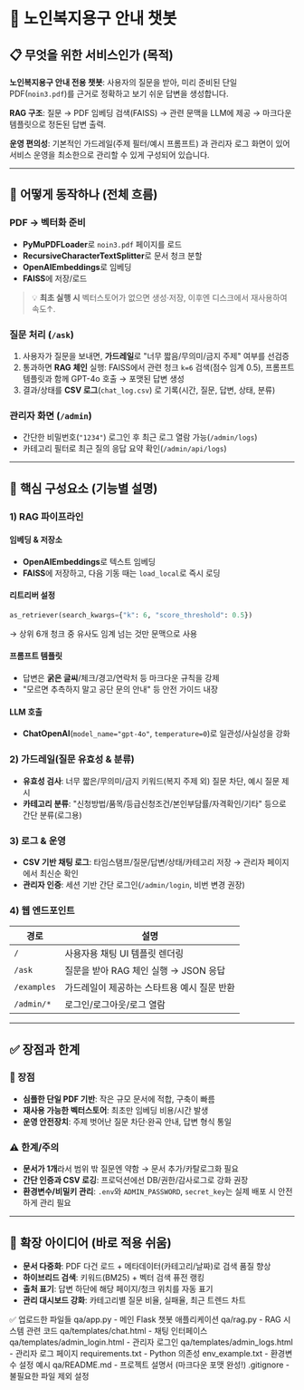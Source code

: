 # 🏥 노인복지용구 안내 챗봇

## 📋 **무엇을 위한 서비스인가 (목적)**

**노인복지용구 안내 전용 챗봇**: 사용자의 질문을 받아, 미리 준비된 단일 PDF(`noin3.pdf`)를 근거로 정확하고 보기 쉬운 답변을 생성합니다.

**RAG 구조**: 질문 → PDF 임베딩 검색(FAISS) → 관련 문맥을 LLM에 제공 → 마크다운 템플릿으로 정돈된 답변 출력.

**운영 편의성**: 기본적인 가드레일(주제 필터/예시 프롬프트) 과 관리자 로그 화면이 있어 서비스 운영을 최소한으로 관리할 수 있게 구성되어 있습니다.

---

## 🔄 **어떻게 동작하나 (전체 흐름)**

### **PDF → 벡터화 준비**

- **PyMuPDFLoader**로 `noin3.pdf` 페이지를 로드
- **RecursiveCharacterTextSplitter**로 문서 청크 분할
- **OpenAIEmbeddings**로 임베딩
- **FAISS**에 저장/로드

> 💡 **최초 실행 시** 벡터스토어가 없으면 생성·저장, 이후엔 디스크에서 재사용하여 속도↑.

### **질문 처리 (`/ask`)**

1. 사용자가 질문을 보내면, **가드레일**로 "너무 짧음/무의미/금지 주제" 여부를 선검증
2. 통과하면 **RAG 체인** 실행: FAISS에서 관련 청크 `k=6` 검색(점수 임계 0.5), 프롬프트 템플릿과 함께 GPT-4o 호출 → 포맷된 답변 생성
3. 결과/상태를 **CSV 로그**(`chat_log.csv`) 로 기록(시간, 질문, 답변, 상태, 분류)

### **관리자 화면 (`/admin`)**

- 간단한 비밀번호(`"1234"`) 로그인 후 최근 로그 열람 가능(`/admin/logs`)
- 카테고리 필터로 최근 질의 응답 요약 확인(`/admin/api/logs`)

---

## 🧩 **핵심 구성요소 (기능별 설명)**

### **1) RAG 파이프라인**

#### **임베딩 & 저장소**
- **OpenAIEmbeddings**로 텍스트 임베딩
- **FAISS**에 저장하고, 다음 기동 때는 `load_local`로 즉시 로딩

#### **리트리버 설정**
```python
as_retriever(search_kwargs={"k": 6, "score_threshold": 0.5})
```
→ 상위 6개 청크 중 유사도 임계 넘는 것만 문맥으로 사용

#### **프롬프트 템플릿**
- 답변은 **굵은 글씨**/체크/경고/연락처 등 마크다운 규칙을 강제
- "모르면 추측하지 말고 공단 문의 안내" 등 안전 가이드 내장

#### **LLM 호출**
- **ChatOpenAI**(`model_name="gpt-4o"`, `temperature=0`)로 일관성/사실성을 강화

### **2) 가드레일(질문 유효성 & 분류)**

- **유효성 검사**: 너무 짧은/무의미/금지 키워드(복지 주제 외) 질문 차단, 예시 질문 제시
- **카테고리 분류**: "신청방법/품목/등급신청조건/본인부담률/자격확인/기타" 등으로 간단 분류(로그용)

### **3) 로그 & 운영**

- **CSV 기반 채팅 로그**: 타임스탬프/질문/답변/상태/카테고리 저장 → 관리자 페이지에서 최신순 확인
- **관리자 인증**: 세션 기반 간단 로그인(`/admin/login`, 비번 변경 권장)

### **4) 웹 엔드포인트**

| 경로 | 설명 |
|------|------|
| `/` | 사용자용 채팅 UI 템플릿 렌더링 |
| `/ask` | 질문을 받아 RAG 체인 실행 → JSON 응답 |
| `/examples` | 가드레일이 제공하는 스타트용 예시 질문 반환 |
| `/admin/*` | 로그인/로그아웃/로그 열람 |

---

## ✅ **장점과 한계**

### **🎯 장점**

- **심플한 단일 PDF 기반**: 작은 규모 문서에 적합, 구축이 빠름
- **재사용 가능한 벡터스토어**: 최초만 임베딩 비용/시간 발생
- **운영 안전장치**: 주제 벗어난 질문 차단·완곡 안내, 답변 형식 통일

### **⚠️ 한계/주의**

- **문서가 1개**라서 범위 밖 질문엔 약함 → 문서 추가/카탈로그화 필요
- **간단 인증과 CSV 로깅**: 프로덕션에선 DB/권한/감사로그로 강화 권장
- **환경변수/비밀키 관리**: `.env`와 `ADMIN_PASSWORD`, `secret_key`는 실제 배포 시 안전하게 관리 필요

---

## 🚀 **확장 아이디어 (바로 적용 쉬움)**

- **문서 다중화**: PDF 다건 로드 + 메타데이터(카테고리/날짜)로 검색 품질 향상
- **하이브리드 검색**: 키워드(BM25) + 벡터 검색 퓨전 랭킹
- **출처 표기**: 답변 하단에 해당 페이지/청크 위치를 자동 표기
- **관리 대시보드 강화**: 카테고리별 질문 비율, 실패율, 최근 트렌드 차트


✅ 업로드한 파일들
qa/app.py - 메인 Flask 챗봇 애플리케이션
qa/rag.py - RAG 시스템 관련 코드
qa/templates/chat.html - 채팅 인터페이스
qa/templates/admin_login.html - 관리자 로그인
qa/templates/admin_logs.html - 관리자 로그 페이지
requirements.txt - Python 의존성
env_example.txt - 환경변수 설정 예시
qa/README.md - 프로젝트 설명서 (마크다운 포맷 완성!)
.gitignore - 불필요한 파일 제외 설정